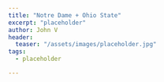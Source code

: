 ```yaml
---
title: "Notre Dame + Ohio State"
excerpt: "placeholder"
author: John V
header:
  teaser: "/assets/images/placeholder.jpg"
tags: 
  - placeholder

---
```



